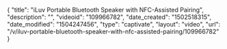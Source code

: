 {
    "title": "iLuv Portable Bluetooth Speaker with NFC-Assisted Pairing",
    "description": "",
    "videoid": "109966782",
    "date_created": "1502518315",
    "date_modified": "1504247456",
    "type": "captivate",
    "layout": "video",
    "url": "\/v\/iluv-portable-bluetooth-speaker-with-nfc-assisted-pairing\/109966782"
}